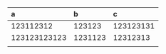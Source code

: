 

| a            | b       | c         |
|:-------------|:--------|:----------|
| 123112312    | 123123  | 123123131 |
| 123123123123 | 1231123 | 12312313  |
|              |         |           |


